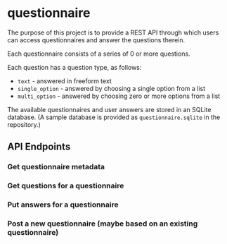 # questionnaire

The purpose of this project is to provide a REST API through which users
can access questionnaires and answer the questions therein.

Each questionnaire consists of a series of 0 or more questions.

Each question has a question type, as follows:

- `text` - answered in freeform text
- `single_option` - answered by choosing a single option from a list
- `multi_option` - answered by choosing zero or more options from a list

The available questionnaires and user answers are stored in an SQLite
database. (A sample database is provided as `questionnaire.sqlite` in
the repository.)

## API Endpoints

### Get questionnaire metadata

### Get questions for a questionnaire

### Put answers for a questionnaire

### Post a new questionnaire (maybe based on an existing questionnaire)

